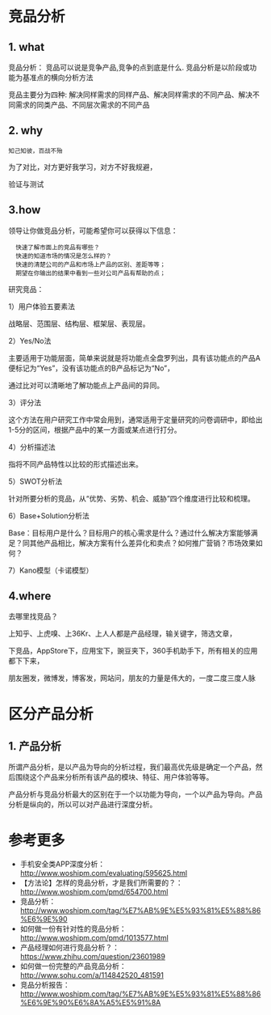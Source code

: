 # 竞品分析

## 1. what

竞品分析： 竞品可以说是竞争产品,竞争的点到底是什么. 竞品分析是以阶段或功能为基准点的横向分析方法

竞品主要分为四种: 解决同样需求的同样产品、解决同样需求的不同产品、解决不同需求的同类产品、不同层次需求的不同产品

## 2. why
`知己知彼，百战不殆`

为了对比，对方更好我学习，对方不好我规避，

验证与测试

## 3.how

领导让你做竞品分析，可能希望你可以获得以下信息：
```
  快速了解市面上的竞品有哪些？
  快速的知道市场的情况是怎么样的？
  快速的清楚公司的产品和市场上产品的区别、差距等等；
  期望在你输出的结果中看到一些对公司产品有帮助的点；
```
研究竞品：

1）用户体验五要素法

战略层、范围层、结构层、框架层、表现层。

2）Yes/No法

主要适用于功能层面，简单来说就是将功能点全盘罗列出，具有该功能点的产品A便标记为“Yes”，没有该功能点的B产品标记为“No”，

通过比对可以清晰地了解功能点上产品间的异同。

3）评分法

这个方法在用户研究工作中常会用到，通常适用于定量研究的问卷调研中，即给出1-5分的区间，根据产品中的某一方面或某点进行打分。

4）分析描述法

指将不同产品特性以比较的形式描述出来。

5）SWOT分析法

针对所要分析的竞品，从“优势、劣势、机会、威胁”四个维度进行比较和梳理。

6）Base+Solution分析法

Base：目标用户是什么？目标用户的核心需求是什么？通过什么解决方案能够满足？同其他产品相比，解决方案有什么差异化和卖点？如何推广营销？市场效果如何？

7）Kano模型（卡诺模型）



## 4.where

去哪里找竞品？

上知乎、上虎嗅、上36Kr、上人人都是产品经理，输关键字，筛选文章，

下竞品，AppStore下，应用宝下，豌豆夹下，360手机助手下，所有相关的应用都下下来，

朋友圈发，微博发，博客发，网站问，朋友的力量是伟大的，一度二度三度人脉


# 区分产品分析

## 1. 产品分析

所谓产品分析，是以产品为导向的分析过程，我们最高优先级是确定一个产品，然后围绕这个产品来分析所有该产品的模块、特征、用户体验等等。

产品分析与竞品分析最大的区别在于一个以功能为导向，一个以产品为导向。产品分析是纵向的，所以可以对产品进行深度分析。


# 参考更多
* 手机安全类APP深度分析：http://www.woshipm.com/evaluating/595625.html
* 【方法论】怎样的竞品分析，才是我们所需要的？： http://www.woshipm.com/pmd/654700.html
* 竞品分析：http://www.woshipm.com/tag/%E7%AB%9E%E5%93%81%E5%88%86%E6%9E%90
* 如何做一份有针对性的竞品分析：http://www.woshipm.com/pmd/1013577.html
* 产品经理如何进行竞品分析？：https://www.zhihu.com/question/23601989
* 如何做一份完整的产品竞品分析：http://www.sohu.com/a/114842520_481591
* 竞品分析报告：http://www.woshipm.com/tag/%E7%AB%9E%E5%93%81%E5%88%86%E6%9E%90%E6%8A%A5%E5%91%8A
